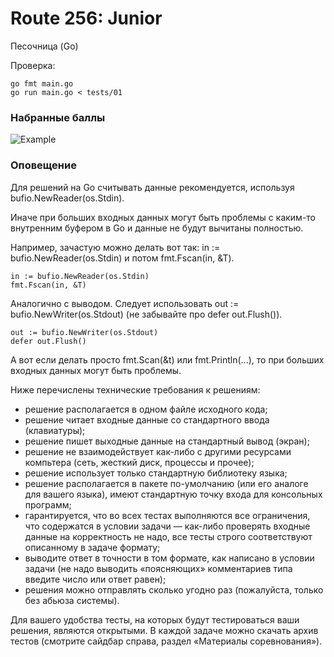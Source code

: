 # Route 256: Junior
Песочница (Go)

Проверка:
````
go fmt main.go
go run main.go < tests/01
````
### Набранные баллы

<image src="./src/score.png" alt="Example">

### Оповещение

Для решений на Go считывать данные рекомендуется, используя bufio.NewReader(os.Stdin). 

Иначе при больших входных данных могут быть проблемы с каким-то внутренним буфером в Go и данные не будут вычитаны полностью. 

Например, зачастую можно делать вот так: in := bufio.NewReader(os.Stdin) и потом fmt.Fscan(in, &T).
````
in := bufio.NewReader(os.Stdin)
fmt.Fscan(in, &T)
````
Аналогично с выводом. Следует использовать out := bufio.NewWriter(os.Stdout) (не забывайте про defer out.Flush()).
````
out := bufio.NewWriter(os.Stdout)
defer out.Flush()
````
А вот если делать просто fmt.Scan(&t) или fmt.Println(...), то при больших входных данных могут быть проблемы.

Ниже перечислены технические требования к решениям:

- решение располагается в одном файле исходного кода;
- решение читает входные данные со стандартного ввода (клавиатуры);
- решение пишет выходные данные на стандартный вывод (экран);
- решение не взаимодействует как-либо с другими ресурсами компьтера (сеть, жесткий диск, процессы и прочее);
- решение использует только стандартную библиотеку языка;
- решение располагается в пакете по-умолчанию (или его аналоге для вашего языка), имеют стандартную точку входа для консольных программ;
- гарантируется, что во всех тестах выполняются все ограничения, что содержатся в условии задачи — как-либо проверять входные данные на корректность не надо, все тесты строго соответствуют описанному в задаче формату;
- выводите ответ в точности в том формате, как написано в условии задачи (не надо выводить «поясняющих» комментариев типа введите число или ответ равен);
- решения можно отправлять сколько угодно раз (пожалуйста, только без абьюза системы). 

Для вашего удобства тесты, на которых будут тестироваться ваши решения, являются открытыми. В каждой задаче можно скачать архив тестов (смотрите сайдбар справа, раздел «Материалы соревнования»).
